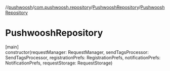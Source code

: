 //[pushwoosh](../../../index.md)/[com.pushwoosh.repository](../index.md)/[PushwooshRepository](index.md)/[PushwooshRepository](-pushwoosh-repository.md)

# PushwooshRepository

[main]\
constructor(requestManager: RequestManager, sendTagsProcessor: SendTagsProcessor, registrationPrefs: RegistrationPrefs, notificationPrefs: NotificationPrefs, requestStorage: RequestStorage)
